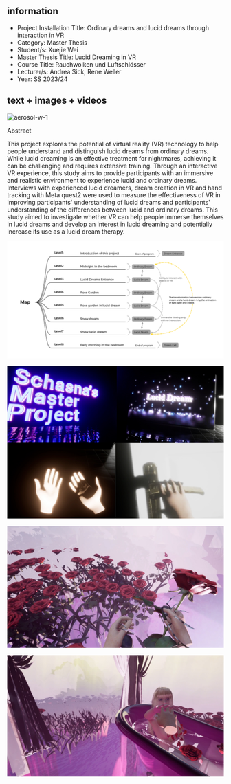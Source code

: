## information    

- Project Installation Title: Ordinary dreams and lucid dreams through interaction in VR
- Category: Master Thesis  
- Student/s: Xuejie Wei
- Master Thesis Title: Lucid Dreaming in VR
- Course Title: Rauchwolken und Luftschlösser    
- Lecturer/s: Andrea Sick, Rene Weller   
- Year: SS 2023/24


## text + images + videos    

![aerosol-w-1](./Images/ausstellung5.JPG)    

Abstract

This project explores the potential of virtual reality (VR) technology to help people understand and distinguish lucid dreams from ordinary dreams. While lucid dreaming is an effective treatment for nightmares, achieving it can be challenging and requires extensive training. Through an interactive VR experience, this study aims to provide participants with an immersive and realistic environment to experience lucid and ordinary dreams. Interviews with experienced lucid dreamers, dream creation in VR and hand tracking with Meta quest2 were used to measure the effectiveness of VR in improving participants' understanding of lucid dreams and participants' understanding of the differences between lucid and ordinary dreams. This study aimed to investigate whether VR can help people immerse themselves in lucid dreams and develop an interest in lucid dreaming and potentially increase its use as a lucid dream therapy.
  
   

![aerosol-w-2](./Images/Map_structure.png)   

![aerosol-w-3](./Images/eingang.png)  

![aerosol-w-4](./Images/gereifen.jpg)     

![aerosol-w-5](./Images/level5.jpg)     
